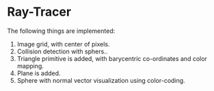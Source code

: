 # Ray-Tracer

The following things are implemented:
1) Image grid, with center of pixels.
2) Collision detection with sphers..
3) Triangle primitive is added, with barycentric co-ordinates and color mapping.
4) Plane is added.
5) Sphere with normal vector visualization using color-coding.
